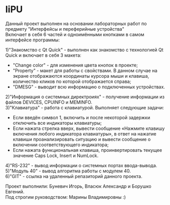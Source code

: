 # IiPU

Данный проект выполнен на основании лабораторных работ по предмету "Интерфейсы и переферийные устройства"  
Включает в себя 6 частей и одноимёнными кнопками в самом интерфейсе программы:    
  
1)"Знакомство с Qt Quick" - выполнен как знакомство с технологией Qt Quick и включает в себя 3 макета:
- "Change color" - для изменения цвета кнопок в проекте;  
- "Property" - макет для работы с свойствами. В данном случае на экране отображаются координаты курсора мыши и клавиша, количество кликов по которой отображается справа;  
- "DMESG" - выводит всю информацию о подключенных устройствах.  
  
  
  
2)"Информация о системных директроиях" - получение информации из файлов DEVICES, CPUINFO и MEMINFO.  
3)"Клавиатура" - работа с клавиатурой. Выполняет следующие задачи:  
- Если введён символ 1, включить и после некоторой задержки отключить все индикаторы клавиатуры;  
- Если нажата стрелка вверх, вывести сообщение «Нажмите клавишу включения любого индикатора клавиатуры», в ответ на нажатие клавиши проанализировать ситуацию и вывести сообщение о включении соответствующего индикатора;  
- Если нажата функциональная клавиша, проинвертировать текущее значение Caps Lock, Insert и NumLock.  
  
  
  
4)"RS-232" - вывод информации о системных портах ввода-вывода.  
5)"Модуль 40" - вывод алгоритма работы с модулем 40.  
6)"GIT" - ссылка на удаленный репазиторий данного проекта.  
  
Проект выполнили: Буневич Игорь, Власюк Александр и Борушко Евгений.  
Под строгим руководством: Марины Владимировны :)
